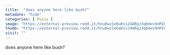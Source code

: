 ```yaml
---
title:  "does anyone here like bush?"
metadate: "hide"
categories: [ Pussy ]
image: "https://external-preview.redd.it/hnuDwzIe6aKsi24ARgz3q6mes9nMI69DXfpHJldMJrU.jpg?auto=webp&s=52ba7bb5b1d533ac57ac10be974ac1c0506a4694"
thumb: "https://external-preview.redd.it/hnuDwzIe6aKsi24ARgz3q6mes9nMI69DXfpHJldMJrU.jpg?width=1080&crop=smart&auto=webp&s=76d80a7f7c3418c0928d8ddbba49a29dd49f3067"
visit: ""
---
```

does anyone here like bush?
